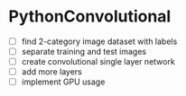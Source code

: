 # PythonConvolutional

 - [ ] find 2-category image dataset with labels
 - [ ] separate training and test images
 - [ ] create convolutional single layer network
 - [ ] add more layers
 - [ ] implement GPU usage
